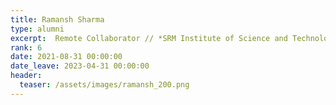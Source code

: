 ```yaml
---
title: Ramansh Sharma
type: alumni
excerpt:  Remote Collaborator // *SRM Institute of Science and Technology*
rank: 6
date: 2021-08-31 00:00:00
date_leave: 2023-04-31 00:00:00
header:
  teaser: /assets/images/ramansh_200.png
---
```

